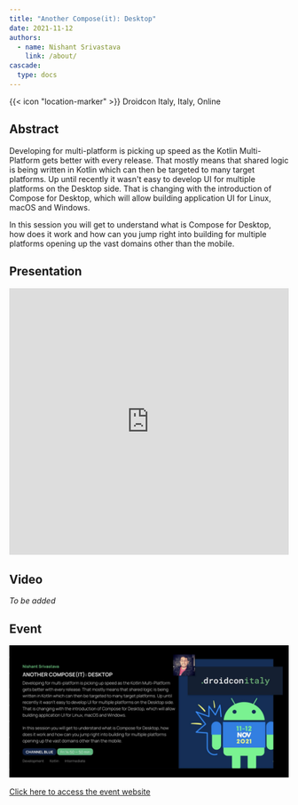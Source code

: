 ```yaml
---
title: "Another Compose(it): Desktop"
date: 2021-11-12
authors:
  - name: Nishant Srivastava
    link: /about/
cascade:
  type: docs
---
```


{{< icon "location-marker" >}} Droidcon Italy, Italy, Online

<!--more-->

## Abstract

Developing for multi-platform is picking up speed as the Kotlin Multi-Platform gets better with every release. That mostly means that shared logic is being written in Kotlin which can then be targeted to many target platforms. Up until recently it wasn't easy to develop UI for multiple platforms on the Desktop side. That is changing with the introduction of Compose for Desktop, which will allow building application UI for Linux, macOS and Windows.

In this session you will get to understand what is Compose for Desktop, how does it work and how can you jump right into building for multiple platforms opening up the vast domains other than the mobile.

## Presentation

<iframe src="https://docs.google.com/presentation/d/e/2PACX-1vQMIhEhMgB-vQ5i4siIqhMf4TK9Q1bCGkImuaI9KCgc9eDC0ajIWPM2BMJPelm8U7IP3BPTN2xThWyE/embed?start=false&loop=false&delayms=3000" frameborder="0" width="100%" height="480" allowfullscreen="true" mozallowfullscreen="true" webkitallowfullscreen="true"></iframe>

## Video

_To be added_

## Event

<a href="https://it.droidcon.com/2021/agenda/" target="_blank">
    <img src="/images/talks/droidcon_italy_2021/speaker.jpeg" />
    <p>Click here to access the event website</p>
</a>
